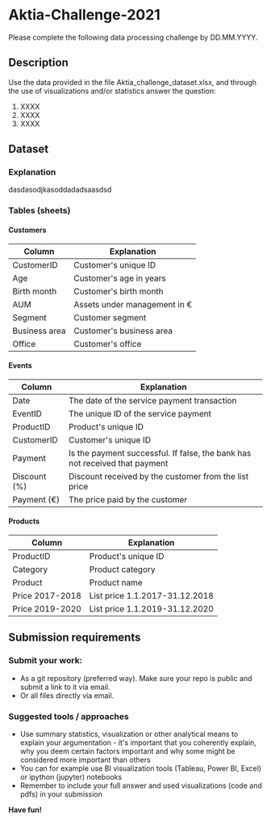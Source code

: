 # Aktia-Challenge-2021

Please complete the following data processing challenge by DD.MM.YYYY.

## Description
Use the data provided in the file Aktia_challenge_dataset.xlsx, and through the use of visualizations and/or statistics answer the question:
1. XXXX
1. XXXX
1. XXXX

## Dataset
### Explanation
dasdasodjkasoddadadsaasdsd

### Tables (sheets)
#### Customers
Column | Explanation
------------ | -------------
CustomerID | Customer's unique ID
Age | Customer's age in years
Birth month | Customer's birth month
AUM | Assets under management in €
Segment | Customer segment
Business area | Customer's business area
Office | Customer's office

#### Events
Column | Explanation
------------ | -------------
Date | The date of the service payment transaction
EventID |The unique ID of the service payment
ProductID | Product's unique ID
CustomerID | Customer's unique ID
Payment | Is the payment successful. If false, the bank has not received that payment
Discount (%) | Discount received by the customer from the list price
Payment (€) | The price paid by the customer

#### Products
Column | Explanation
------------ | -------------
ProductID | Product's unique ID
Category | Product category
Product | Product name
Price 2017-2018 | List price 1.1.2017-31.12.2018
Price 2019-2020 | List price 1.1.2019-31.12.2020

## Submission requirements
### Submit your work:
* As a git repository (preferred way). Make sure your repo is public and submit a link to it via email.
* Or all files directly via email.

### Suggested tools / approaches

* Use summary statistics, visualization or other analytical means to explain your argumentation - it's important that you coherently explain, why you deem certain factors important and why some might be considered more important than others
* You can for example use BI visualization tools (Tableau, Power BI, Excel) or ipython (jupyter) notebooks
* Remember to include your full answer and used visualizations (code and pdfs) in your submission  

**Have fun!**
